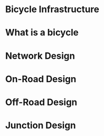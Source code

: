 # Bicycle Infrastructure

# What is a bicycle

# Network Design

# On-Road Design

# Off-Road Design

# Junction Design